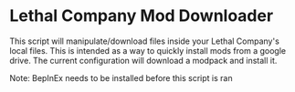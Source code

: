# Lethal Company Mod Downloader

This script will manipulate/download files inside your Lethal Company's local files. This is intended as a way to quickly install mods from a google drive. The current configuration will download a modpack and install it.

Note: BepInEx needs to be installed before this script is ran 

